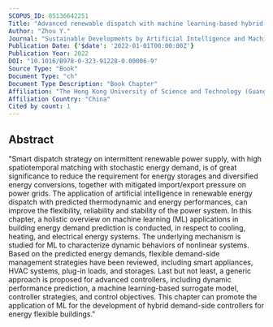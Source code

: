 ```yaml
---
SCOPUS_ID: 85136642251
Title: "Advanced renewable dispatch with machine learning-based hybrid demand-side controller: The state of the art and a novel approach"
Author: "Zhou Y."
Journal: "Sustainable Developments by Artificial Intelligence and Machine Learning for Renewable Energies"
Publication Date: {'$date': '2022-01-01T00:00:00Z'}
Publication Year: 2022
DOI: "10.1016/B978-0-323-91228-0.00006-9"
Source Type: "Book"
Document Type: "ch"
Document Type Description: "Book Chapter"
Affiliation: "The Hong Kong University of Science and Technology (Guangzhou)"
Affiliation Country: "China"
Cited by count: 1
---
```


## Abstract
"Smart dispatch strategy on intermittent renewable power supply, with high spatiotemporal matching with stochastic energy demand, is of great significance to reduce the requirement for energy storages and diversified energy conversions, together with mitigated import/export pressure on power grids. The application of artificial intelligence in renewable energy dispatch with predicted thermodynamic and energy performances, can improve the flexibility, reliability and stability of the power system. In this chapter, a holistic overview on machine learning (ML) applications in building energy demand prediction is conducted, in respect to cooling, heating, and electrical energy systems. The underlying mechanism is studied for ML to characterize dynamic behaviors of nonlinear systems. Based on the predicted energy demands, flexible demand-side management strategies have been reviewed, including smart appliances, HVAC systems, plug-in loads, and storages. Last but not least, a generic approach is proposed for advanced controllers, including dynamic performance prediction, a machine learning-based surrogate model, controller strategies, and control objectives. This chapter can promote the application of ML for the development of hybrid demand-side controllers for energy flexible buildings."
